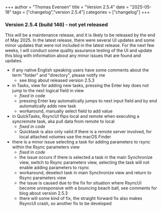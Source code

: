 +++
author = "Thomas Evensen"
title = "Version 2.5.4"
date = "2025-05-18"
tags = ["changelog","version 2.5.4"]
categories = ["changelog"]
+++

### Version 2.5.4 (build 146) - not yet released

This will be a maintenance release, and it is likely to be released by the end of May 2025. In the latest release, there were several UI updates and some minor updates that were not included in the latest release. For the next few weeks, I will conduct some quality assurance testing of the UI and update this blog with information about any minor issues that are found and updates.

- if any native English speaking users have some comments about the term "folder" and "directory", please notify me
    - see blog about released version 2.5.3
- in Tasks, view for adding new tasks, pressing the Enter key does not jump to the next logical field in view
    - *fixed* in code
    - pressing Enter key automatically jumps to next input field and by end automatically adds new task
    - workaround, manually select field to add value
- in QuickTasks, RsyncUI flips local and remote when executing a syncremote task, aka pull data from remote to local
    - *fixed in code*
    - Quicktask is also only valid if there is a remote server involved, for local attached volumes use the macOS Finder
- there is a minor issue selecting a task for adding parameters to rsync within the Rsync parameters view
    - *fixed in code*
    - the issue occurs if there is selected a task in the main Synchronize view, switch to Rsync parameters view, selecting the task will not enable adding parameters to rsync
    - workaround, deselect task in main Synchronize view and return to Rsync parameters view
    - the issue is caused due to the fix for situation where RsyncUI become unresponsive with a bouncing beach ball, see comments for blog about version 2.5.3
    - there will some kind of fix, the straight forward fix also makes RsyncUI crash, so another fix to be developed